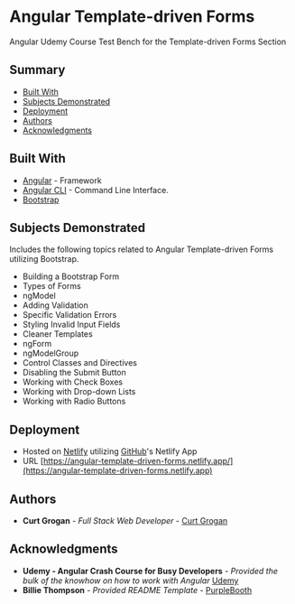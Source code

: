 # Angular Template-driven Forms

Angular Udemy Course Test Bench for the Template-driven Forms Section

## Summary

- [Built With](#built-with)
- [Subjects Demonstrated](#subjects-demonstrated)
- [Deployment](#deployment)
- [Authors](#authors)
- [Acknowledgments](#acknowledgments)

## Built With

- [Angular](https://angular.io/) - Framework
- [Angular CLI](https://cli.angular.io/) - Command Line Interface.
- [Bootstrap](https://getbootstrap.com/)

## Subjects Demonstrated

Includes the following topics related to Angular Template-driven Forms utilizing Bootstrap.

- Building a Bootstrap Form
- Types of Forms
- ngModel
- Adding Validation
- Specific Validation Errors
- Styling Invalid Input Fields
- Cleaner Templates
- ngForm
- ngModelGroup
- Control Classes and Directives
- Disabling the Submit Button
- Working with Check Boxes
- Working with Drop-down Lists
- Working with Radio Buttons

## Deployment

- Hosted on [Netlify](https://app.netlify.com/) utilizing [GitHub](https://app.netlify.com/)'s Netlify App
- URL [https://angular-template-driven-forms.netlify.app/](https://angular-template-driven-forms.netlify.app)

## Authors

- **Curt Grogan** - _Full Stack Web Developer_ -
  [Curt Grogan](https://github.com/clgrogan)

## Acknowledgments

- **Udemy - Angular Crash Course for Busy Developers** - _Provided the bulk of the knowhow on how to work with Angular_ [Udemy](https://www.udemy.com/)
- **Billie Thompson** - _Provided README Template_ -
  [PurpleBooth](https://github.com/PurpleBooth)
